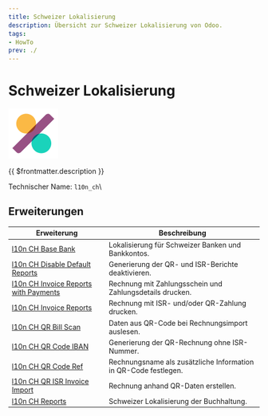 ```yaml
---
title: Schweizer Lokalisierung
description: Übersicht zur Schweizer Lokalisierung von Odoo.
tags:
- HowTo
prev: ./
---
```

# Schweizer Lokalisierung
![icons_odoo_account_accountant](attachments/icons_odoo_account_accountant.png)

{{ $frontmatter.description }}

Technischer Name: `l10n_ch`\

## Erweiterungen

| Erweiterung                                                                                 | Beschreibung                                                    |
| ------------------------------------------------------------------------------------------- | --------------------------------------------------------------- |
| [l10n CH Base Bank](l10n%20CH%20Base%20Bank.md)                                             | Lokalisierung für Schweizer Banken und Bankkontos.              |
| [l10n CH Disable Default Reports](l10n%20CH%20Disable%20Default%20Reports.md)               | Generierung der QR- und ISR-Berichte deaktivieren.              |
| [l10n CH Invoice Reports with Payments](l10n%20CH%20Invoice%20Reports%20with%20Payments.md) | Rechnung mit Zahlungsschein und Zahlungsdetails drucken.        |
| [l10n CH Invoice Reports](l10n%20CH%20Invoice%20Reports.md)                                 | Rechnung mit ISR- und/oder QR-Zahlung drucken.                  |
| [l10n CH QR Bill Scan](l10n%20CH%20QR%20Bill%20Scan.md)                                     | Daten aus QR-Code bei Rechnungsimport auslesen.                 |
| [l10n CH QR Code IBAN](l10n%20CH%20QR%20Code%20IBAN.md)                                     | Generierung der QR-Rechnung ohne ISR-Nummer.                    |
| [l10n CH QR Code Ref](l10n%20CH%20QR%20Code%20Ref.md)                                       | Rechnungsname als zusätzliche Information in QR-Code festlegen. |
| [l10n CH QR ISR Invoice Import](l10n%20CH%20QR%20ISR%20Invoice%20Import.md)                 | Rechnung anhand QR-Daten erstellen.                             |
| [l10n CH Reports](l10n%20CH%20Reports.md)                                                   | Schweizer Lokalisierung der Buchhaltung.                        |
